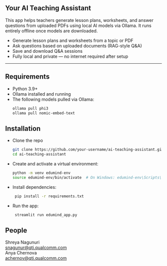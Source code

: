 ## Your AI Teaching Assistant

This app helps teachers generate lesson plans, worksheets, and answer questions from uploaded PDFs using local AI models via Ollama. It runs entirely offline once models are downloaded.

- Generate lesson plans and worksheets from a topic or PDF
- Ask questions based on uploaded documents (RAG-style Q&A)
- Save and download Q&A sessions
- Fully local and private — no internet required after setup

---

## Requirements
- Python 3.9+
- Ollama installed and running
- The following models pulled via Ollama:
  ```bash
  ollama pull phi3
  ollama pull nomic-embed-text
  ```

## Installation
- Clone the repo
  ```bash
  git clone https://github.com/your-username/ai-teaching-assistant.git
  cd ai-teaching-assistant
  ```
- Create and activate a virtual environment:
  ```bash
  python -m venv edumind-env
  source edumind-env/bin/activate  # On Windows: edumind-env\Scripts\activate
  ```
- Install dependencies:
  ```bash
   pip install -r requirements.txt
  ```
- Run the app:
   ```bash
    streamlit run edumind_app.py
  ```
 
## People
Shreya Nagunuri  
snagunur@qti.qualcomm.com  
Anya Chernova  
achernov@qti.qualcomm.com  
